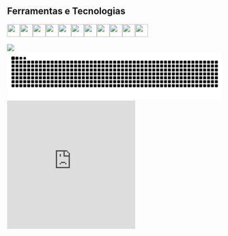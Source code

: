 ## Ferramentas e Tecnologias

<div style="display:flex;flex-direction:row">            
<img src="https://cdn.jsdelivr.net/gh/devicons/devicon@latest/icons/git/git-original.svg" width="30" height="30" />
<img src="https://cdn.jsdelivr.net/gh/devicons/devicon@latest/icons/androidstudio/androidstudio-original.svg" width="30" height="30"/>
<img src="https://cdn.jsdelivr.net/gh/devicons/devicon@latest/icons/azuresqldatabase/azuresqldatabase-original.svg" width="30" height="30"/>
            <img src="https://cdn.jsdelivr.net/gh/devicons/devicon@latest/icons/bootstrap/bootstrap-original.svg"  width="30" height="30"/>
            <img src="https://cdn.jsdelivr.net/gh/devicons/devicon@latest/icons/csharp/csharp-original.svg" width="30" height="30" />
            <img src="https://cdn.jsdelivr.net/gh/devicons/devicon@latest/icons/css3/css3-original.svg" width="30" height="30" />
            <img src="https://cdn.jsdelivr.net/gh/devicons/devicon@latest/icons/docker/docker-original.svg" width="30" height="30" />
            <img src="https://cdn.jsdelivr.net/gh/devicons/devicon@latest/icons/figma/figma-original.svg" width="30" height="30" />
            <img src="https://cdn.jsdelivr.net/gh/devicons/devicon@latest/icons/java/java-original.svg"  width="30" height="30"/>
            <img src="https://cdn.jsdelivr.net/gh/devicons/devicon@latest/icons/javascript/javascript-original.svg"  width="30" height="30"/>
            <img src="https://cdn.jsdelivr.net/gh/devicons/devicon@latest/icons/linux/linux-original.svg"  width="30" height="30"/></div>

<br/>
<div>
  <a href="https://github.com/SamiraSouza07">
    <img loading="lazy" height="180em" src="https://github-readme-stats.vercel.app/api/top-langs/?username=SamiraSouza07&layout=compact&langs_count=7&theme=dracula"/>
              
</div>

<img src="https://raw.githubusercontent.com/SamiraSouza07/SamiraSouza07/output/snake.svg" alt="Snake animation" />

<iframe src="https://assets.pinterest.com/ext/embed.html?id=8655424281574363" height="300" width="300" frameborder="0" scrolling="no" style="object-fit:contain"></iframe>

          
